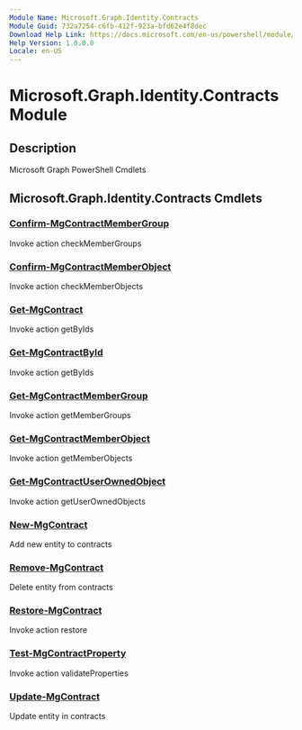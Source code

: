```yaml
---
Module Name: Microsoft.Graph.Identity.Contracts
Module Guid: 732a7254-c6fb-412f-923a-bfd62e4f8dec
Download Help Link: https://docs.microsoft.com/en-us/powershell/module/microsoft.graph.identity.contracts
Help Version: 1.0.0.0
Locale: en-US
---
```


# Microsoft.Graph.Identity.Contracts Module
## Description
Microsoft Graph PowerShell Cmdlets

## Microsoft.Graph.Identity.Contracts Cmdlets
### [Confirm-MgContractMemberGroup](Confirm-MgContractMemberGroup.md)
Invoke action checkMemberGroups

### [Confirm-MgContractMemberObject](Confirm-MgContractMemberObject.md)
Invoke action checkMemberObjects

### [Get-MgContract](Get-MgContract.md)
Invoke action getByIds

### [Get-MgContractById](Get-MgContractById.md)
Invoke action getByIds

### [Get-MgContractMemberGroup](Get-MgContractMemberGroup.md)
Invoke action getMemberGroups

### [Get-MgContractMemberObject](Get-MgContractMemberObject.md)
Invoke action getMemberObjects

### [Get-MgContractUserOwnedObject](Get-MgContractUserOwnedObject.md)
Invoke action getUserOwnedObjects

### [New-MgContract](New-MgContract.md)
Add new entity to contracts

### [Remove-MgContract](Remove-MgContract.md)
Delete entity from contracts

### [Restore-MgContract](Restore-MgContract.md)
Invoke action restore

### [Test-MgContractProperty](Test-MgContractProperty.md)
Invoke action validateProperties

### [Update-MgContract](Update-MgContract.md)
Update entity in contracts

